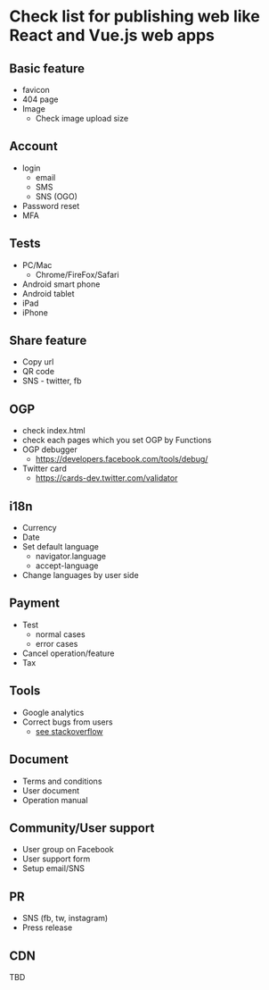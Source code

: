 # Check list for publishing web like React and Vue.js web apps

## Basic feature
 - favicon
 - 404 page
 - Image
   - Check image upload size
## Account
  - login
    - email
    - SMS
    - SNS (OGO)
  - Password reset
  - MFA
## Tests
  - PC/Mac 
     - Chrome/FireFox/Safari
   - Android smart phone
   - Android tablet
   - iPad
   - iPhone

## Share feature 
 - Copy url
 - QR code
 - SNS - twitter, fb
 
## OGP
 - check index.html
 - check each pages which you set OGP by Functions
 - OGP debugger
   - https://developers.facebook.com/tools/debug/
 - Twitter card
   - https://cards-dev.twitter.com/validator
 
## i18n
 - Currency
 - Date
 - Set default language
   - navigator.language
   - accept-language
 - Change languages by user side

## Payment
  - Test
    - normal cases
    - error cases
  - Cancel operation/feature
  - Tax

## Tools
 - Google analytics
 - Correct bugs from users
    - [see stackoverflow](https://stackoverflow.com/questions/21403895/does-a-crashlytics-like-service-for-web-app-exists)

## Document
  - Terms and conditions
  - User document
  - Operation manual
  
## Community/User support
  - User group on Facebook
  - User support form
  - Setup email/SNS

## PR
  - SNS (fb, tw, instagram)
  - Press release
  
## CDN
  TBD
